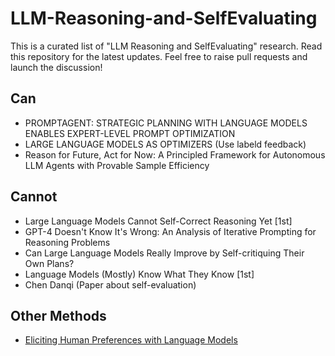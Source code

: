 # LLM-Reasoning-and-SelfEvaluating
This is a curated list of "LLM Reasoning and SelfEvaluating" research. Read this repository for the latest updates. Feel free to raise pull requests and launch the discussion!

## Can 
- PROMPTAGENT: STRATEGIC PLANNING WITH LANGUAGE MODELS ENABLES EXPERT-LEVEL PROMPT OPTIMIZATION
- LARGE LANGUAGE MODELS AS OPTIMIZERS (Use labeld feedback)
- Reason for Future, Act for Now: A Principled Framework for Autonomous LLM Agents with Provable Sample Efficiency


## Cannot 
- Large Language Models Cannot Self-Correct Reasoning Yet [1st]
- GPT-4 Doesn't Know It's Wrong: An Analysis of Iterative Prompting for Reasoning Problems
- Can Large Language Models Really Improve by Self-critiquing Their Own Plans?
- Language Models (Mostly) Know What They Know [1st]
- Chen Danqi (Paper about self-evaluation)


## Other Methods
- [Eliciting Human Preferences with Language Models](https://arxiv.org/abs/2310.11589)
